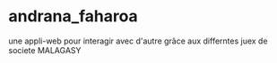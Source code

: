 # andrana_faharoa

une appli-web pour interagir avec d'autre grâce aux differntes juex de societe MALAGASY
